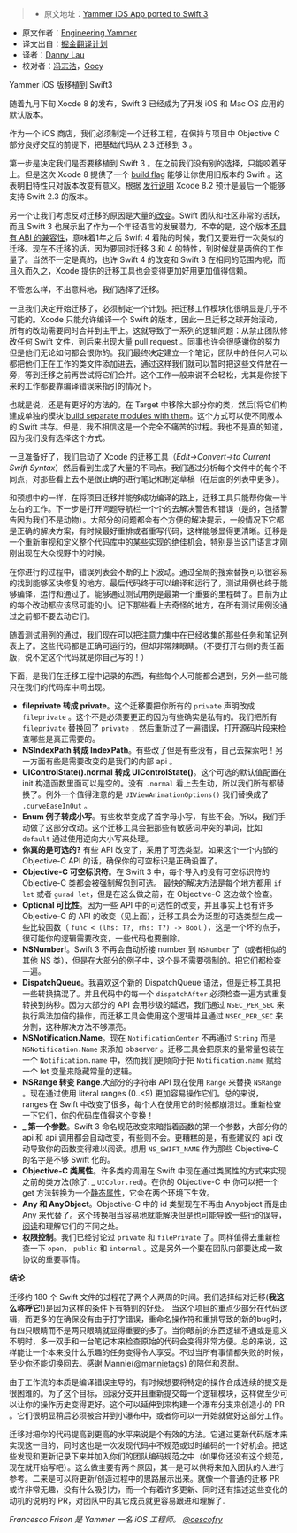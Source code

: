 > * 原文地址：[Yammer iOS App ported to Swift 3](https://medium.com/@yammereng/yammer-ios-app-ported-to-swift-3-e3496525add1)
* 原文作者：[Engineering Yammer](https://medium.com/@yammereng)
* 译文出自：[掘金翻译计划](https://github.com/xitu/gold-miner)
* 译者：[Danny Lau](https://github.com/Danny1451)
* 校对者：[冯志浩](https://github.com/fengzhihao123)，[Gocy](https://github.com/Gocy015)


Yammer iOS 版移植到 Swift3





随着九月下旬 Xocde 8 的发布，Swift 3 已经成为了开发 iOS 和 Mac OS 应用的默认版本。

作为一个 iOS 商店，我们必须制定一个迁移工程，在保持与项目中 Objective C 部分良好交互的前提下，把基础代码从 2.3 迁移到 3 。

第一步是决定我们是否要移植到 Swift 3 。在之前我们没有别的选择，只能咬着牙上。但是这次 Xcode 8 提供了一个 [build flag](https://developer.apple.com/swift/blog/?id=36) 能够让你使用旧版本的 Swift 。这表明旧特性只对版本改变有意义。根据 [发行说明](https://developer.apple.com/library/prerelease/content/releasenotes/DeveloperTools/RN-Xcode/Introduction.html) Xcode 8.2 预计是最后一个能够支持 Swift 2.3 的版本。

另一个让我们考虑反对迁移的原因是大量的[改变](https://buildingvts.com/a-mostly-comprehensive-list-of-swift-3-0-and-2-3-changes-193b904bb5b1#.z9w2usfdx)。Swift 团队和社区非常的活跃，而且 Swift 3 也展示出了作为一个年轻语言的发展潜力。不幸的是，这个版本[不具有 ABI 的兼容性](http://thread.gmane.org/gmane.comp.lang.swift.evolution/17276)，意味着1年之后 Swift 4 着陆的时候，我们又要进行一次类似的迁移。现在不迁移的话，因为要同时迁移 3 和 4 的特性，到时候就是两倍的工作量了。当然不一定是真的，也许 Swift 4 的改变和 Swift 3 在相同的范围内呢，而且久而久之，Xcode 提供的迁移工具也会变得更加好用更加值得信赖。 

不管怎么样，不出意料地，我们选择了迁移。

一旦我们决定开始迁移了，必须制定一个计划。把迁移工作模块化很明显是几乎不可能的。Xcode 只能允许编译一个 Swift 的版本，因此一旦迁移之球开始滚动，所有的改动需要同时合并到主干上。这就导致了一系列的逻辑问题：从禁止团队修改任何 Swift 文件，到后来出现大量 pull request 。同事也许会很感谢你的努力但是他们无论如何都会恨你的。我们最终决定建立一个笔记，团队中的任何人可以都把他们正在工作的类文件添加进去，通过这样我们就可以暂时把这些文件放在一旁，等到迁移之前再尝试将它们合并。这个工作一般来说不会轻松，尤其是你接下来的工作都要靠编译错误来指引的情况下。

也就是说，还是有更好的方法的。在 Target 中移除大部分你的类，然后[将它们构建成单独的模块][build separate modules with them](https://twitter.com/cocoaphony/status/794988795208802305)。这个方式可以使不同版本的 Swift 共存。但是，我不相信这是一个完全不痛苦的过程。我也不是真的知道，因为我们没有选择这个方式。

一旦准备好了，我们启动了 Xcode 的迁移工具（_Edit->Convert->to Current Swift Syntax_）然后看到生成了大量的不同点。我们通过分析每个文件中的每个不同点，对那些看上去不是很正确的进行笔记和制定草稿（在后面的列表中更多）。

和预想中的一样，在将项目迁移并能够成功编译的路上，迁移工具只能帮你做一半左右的工作。下一步是打开问题导航栏一个个的去解决警告和错误（是的，包括警告因为我们不是动物）。大部分的问题都会有个方便的解决提示，一般情况下它都是正确的解决方案，有时候最好重排或者重写代码，这样能够显得更清晰。迁移是一个重新审视和定义整个代码库中的某些实现的绝佳机会，特别是当这门语言才刚刚出现在大众视野中的时候。

在你进行的过程中，错误列表会不断的上下波动。通过全局的搜索替换可以很容易的找到能够区块修复的地方。最后代码终于可以编译和运行了，测试用例也终于能够编译，运行和通过了。能够通过测试用例是最第一个重要的里程碑了。目前为止的每个改动都应该尽可能的小。记下那些看上去奇怪的地方，在所有测试用例没通过之前都不要去动它们。

随着测试用例的通过，我们现在可以把注意力集中在已经收集的那些任务和笔记列表上了。这些代码都是正确可运行的，但却非常辣眼睛。（不要打开右侧的责任面版，说不定这个代码就是你自己写的！）

下面，是我们在迁移工程中记录的东西，有些每个人可能都会遇到，另外一些可能只在我们的代码库中间出现。

*   **fileprivate 转成 private**。这个迁移要把你所有的 `private` 声明改成 `fileprivate` 。这个不是必须要更正的因为有些确实是私有的。我们把所有 `fileprivate` 替换回了 `private` ，然后重新过了一遍错误，打开源码片段来检查哪些是真正需要的。
*   **NSIndexPath 转成 IndexPath**。有些改了但是有些没有，自己去探索吧！另一方面有些是需要改变的是我们的内部 api 。
*   **UIControlState().normal 转成 UIControlState()**。这个可选的默认值配置在 init 构造函数里面可以是空的。没有 `.normal` 看上去生动，所以我们所有都替换了。例外一个值得注意的是 `UIViewAnimationOptions()` 我们替换成了 `.curveEaseInOut` 。
*   **Enum 例子转成小写**。有些枚举变成了首字母小写，有些不会。所以，我们手动做了这部分改动。这个迁移工具会把那些有敏感词冲突的单词，比如 `default` 通过使用逆向大小写来处理。
*   **你真的是可选的?** 有些 API 改变了，采用了可选类型。如果这个一个内部的 Objective-C API 的话，确保你的可空标识是正确设置了。
*   **Objective-C 可空标识符**。在 Swift 3 中，每个导入的没有可空标识符的 Objective-C 类都会被强制解包到可选。
最快的解决方法是每个地方都用 `if let` 或者 `gurad let`，但是在这么做之前，在 Objective-C 这边做个检查。
*   **Optional 可比性**。因为一些 API 中的可选性的改变，并且事实上也有许多 Objective-C 的 API 的改变（见上面），迁移工具会为泛型的可选类型生成一些比较函数（ `func < (lhs: T?, rhs: T?) -> Bool` ），这是一个坏的点子，很可能你的逻辑需要改变，一些代码也要删除。
*   **NSNumber!**。Swift 3 不再会自动桥接 number 到 `NSNumber` 了（或者相似的其他 NS 类），但是在大部分的例子中，这个是不需要强制的。把它们都检查一遍。
*   **DispatchQueue**。我喜欢这个新的 DispatchQueue 语法，但是迁移工具把一些转换搞混了。并且代码中的每一个 `dispatchAfter` 必须检查一遍方式重复转换到纳秒。因为大部分的 API 会用秒级的延迟，我们通过 `NSEC_PER_SEC` 来执行乘法加倍的操作，而迁移工具会使用这个逻辑并且通过 `NSEC_PER_SEC` 来分割，这种解决方法不够漂亮。
*   **NSNotification.Name**。现在 `NotificationCenter` 不再通过 `String` 而是 `NSNotification.Name` 来添加 observer 。迁移工具会把原来的量常量包装在一个 `Notification.name` 中，然而我们更倾向于把 `Notification.name` 赋给一个 let 变量来隐藏常量的逻辑。
*   **NSRange 转变 Range**.大部分的字符串 API 现在使用 `Range` 来替换 `NSRange` 。现在通过使用 literal ranges (0..<9) 更加容易操作它们。总的来说，ranges 在 Swift 中改变了很多，每个人在使用它的时候都崩溃过。重新检查一下它们，你的代码库值得这个变换！
*   **_ 第一个参数**。Swift 3 命名规范改变来暗指着函数的第一个参数，大部分你的 api 和 api 调用都会自动改变，有些则不会。更糟糕的是，有些建议的 api 改动导致你的函数变得难以阅读。想用 `NS_SWIFT_NAME` 作为那些 Objective-C 的名字是不够 Swift 化的。
*   **Objective-C 类属性**。许多类的调用在 Swift 中现在通过类属性的方式来实现之前的类方法(除了: _ `UIColor.red`)。在你的 Objective-C 中 你可以把一个 get 方法转换为一个[静态属性]((http://useyourloaf.com/blog/objective-c-class-properties/))，它会在两个环境下生效。
*   **Any 和 AnyObject**。Objective-C 中的 id 类型现在不再由 Anyobject 而是由 Any 来代替了。这个转换相当容易地就能解决但是也可能导致一些行的误导，[阅读](http://kuczborski.com/2014/07/29/any-vs-anyobject/)和理解它们的不同之处。
*   **权限控制**。我们已经讨论过 `private` 和 `filePrivate` 了。同样值得去重新检查一下 `open`， `public` 和 `internal` 。这是另外一个要在团队内部要达成一致协议的重要事情。

**结论**

迁移约 180 个 Swift 文件的过程花了两个人两周的时间。我们选择结对迁移(**我这么称呼它!**)是因为这样的条件下有特别的好处。
当这个项目的重点少部分在代码逻辑，而更多的在确保没有由于打字错误，重命名操作符和重排导致的新的bug时，有四只眼睛而不是两只眼睛就显得重要的多了。当你眼前的东西逻辑不通或是意义不明时，多一双手和一台笔记本来检查原始的代码会变得非常方便。总的来说，这样能让一个本来没什么乐趣的任务变得令人享受。不过当所有事情都失败的时候，至少你还能切换回去。感谢 Mannie([@mannietags](https://twitter.com/mannietags)) 的陪伴和忍耐。

由于工作流的本质是编译错误主导的，有时候想要将特定的操作合成连续的提交是很困难的。为了这个目标，回滚分支并且重新提交每一个逻辑模块，这样做至少可以让你的操作历史变得更好。这个可以延伸到来构建一个瀑布分支来创造小的 PR 。它们很明显稍后必须被合并到小瀑布中，或者你可以一开始就做好这部分工作。

迁移对把你的代码提高到更高的水平来说是个有效的方法。它通过更新代码版本来实现这一目的，同时这也是一次发现代码中不规范或过时编码的一个好机会。把这些发现和更新记录下来并加入你们的团队编码规范之中（如果你还没有这个规范，现在就开始写吧）。这么做主要有两个原因，其一是可以供将来加入团队的人进行参考。二来是可以将更新/创造过程中的思路展示出来。就像一个普通的迁移 PR 或许非常无趣，没有什么吸引力，而一个有着许多更新、同时还有描述这些变化的动机的说明的 PR，对团队中的其它成员就更容易跟进和理解了.

_Francesco Frison 是 Yammer 一名 iOS 工程师。_ [_@cescofry_](https://twitter.com/cescofry)





